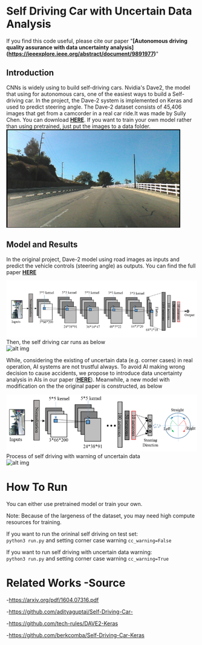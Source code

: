 # Self Driving Car with Uncertain Data Analysis
If you find this code useful, please cite our paper "**[Autonomous driving quality assurance with data uncertainty analysis] (https://ieeexplore.ieee.org/abstract/document/9891977)**"<br>
## Introduction
CNNs is widely using to build self-driving cars. Nvidia's Dave2,
 the model that using for autonomous cars, one of the easiest ways to build a Self-driving car. 
In the project, the Dave-2 system is implemented on Keras and used to predict steering angle. 
The Dave-2 dataset consists of 45,406 images that get from a camcorder in a real car ride.It was made by Sully Chen. You can download **[HERE](https://drive.google.com/file/d/0B-KJCaaF7elleG1RbzVPZWV4Tlk/view)**.
If you want to train your own model rather than using pretrained, just put the images to a data folder. <br>
![alt img](./images/data_sample.png)<br>


## Model and Results

In the original project, Dave-2 model using road images as inputs and predict the vehicle controls (steering angle) as outputs. You can find the full paper **[HERE](https://arxiv.org/pdf/1604.07316.pdf)** <br>

![alt img](./images/model1.PNG)<br>
Then, the self driving car runs as below <br>
![alt img](./images/video1.gif)<br>

While, considering the existing of uncertain data (e.g. corner cases) in real operation,
AI systems are not trustful always. To avoid AI making wrong decision to cause accidents, 
we propose to introduce data uncertainty analysis in AIs in our paper (**[HERE](https://ieeexplore.ieee.org/abstract/document/9891977)**). Meanwhile, a new model with modification on the the original paper is constructed, as below <br>

![alt img](./images/model2.PNG)<br>
Process of self driving with warning of uncertain data <br>
![alt img](./images/video2.gif)<br>

# How To Run

You can either use pretrained model or train your own. 

Note: Because of the largeness of the dataset, you may need high compute resources for training.

If you want to run the orininal self driving on test set:  <br>
 `python3 run.py` and setting corner case warning `cc_warning=False` 

If you want to run self driving with uncertain data warning:  <br>
 `python3 run.py` and setting corner case warning `cc_warning=True` 

# Related Works -Source

-https://arxiv.org/pdf/1604.07316.pdf

-https://github.com/adityaguptai/Self-Driving-Car-

-https://github.com/tech-rules/DAVE2-Keras

-https://github.com/berkcomba/Self-Driving-Car-Keras







